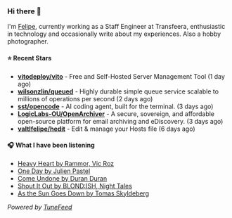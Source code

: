 ### Hi there 👋

I'm [Felipe](https://felipevm.com), currently working as a Staff Engineer at Transfeera, enthusiastic in technology and occasionally write about my experiences. Also a hobby photographer.

#### ⭐ Recent Stars
- **[vitodeploy/vito](https://github.com/vitodeploy/vito)** - Free and Self-Hosted  Server Management Tool (1 day ago)
- **[wilsonzlin/queued](https://github.com/wilsonzlin/queued)** - Highly durable simple queue service scalable to millions of operations per second (2 days ago)
- **[sst/opencode](https://github.com/sst/opencode)** - AI coding agent, built for the terminal. (3 days ago)
- **[LogicLabs-OU/OpenArchiver](https://github.com/LogicLabs-OU/OpenArchiver)** - A secure, sovereign, and affordable open-source platform for email archiving and eDiscovery. (3 days ago)
- **[valtlfelipe/hedit](https://github.com/valtlfelipe/hedit)** - Edit &amp; manage your Hosts file (6 days ago)

#### 🎧 What I have been listening
- [Heavy Heart by Rammor, Vic Roz](https://open.spotify.com/track/3dZuE5N6I6Cw6A1YX1ZlrB)
- [One Day by Julien Pastel](https://open.spotify.com/track/7JLcCiysiHALtaTLRnBE18)
- [Come Undone by Duran Duran](https://open.spotify.com/track/0yfNXxlyXdmP0ue1iJijx1)
- [Shout It Out by BLOND:ISH, Night Tales](https://open.spotify.com/track/6LcE4obnsOmnkLRpZCqtNF)
- [As the Sun Goes Down by Tomas Skyldeberg](https://open.spotify.com/track/4rehTteBn7VMn3isrnvaSj)

_Powered by [TuneFeed](https://tunefeed.app?ref=github.com)_
